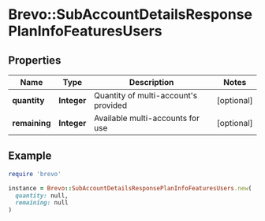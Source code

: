 # Brevo::SubAccountDetailsResponsePlanInfoFeaturesUsers

## Properties

| Name | Type | Description | Notes |
| ---- | ---- | ----------- | ----- |
| **quantity** | **Integer** | Quantity of multi-account&#39;s provided | [optional] |
| **remaining** | **Integer** | Available multi-accounts for use | [optional] |

## Example

```ruby
require 'brevo'

instance = Brevo::SubAccountDetailsResponsePlanInfoFeaturesUsers.new(
  quantity: null,
  remaining: null
)
```

